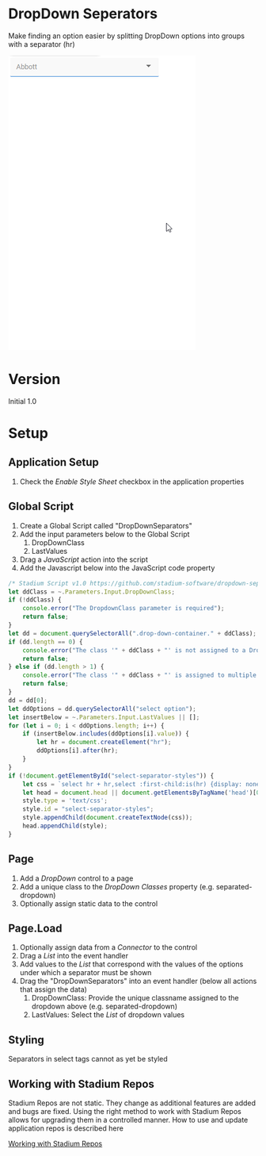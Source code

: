 # DropDown Seperators <!-- omit in toc -->

Make finding an option easier by splitting DropDown options into groups with a separator (hr)

![](images/view.gif)

# Version
Initial 1.0

# Setup

## Application Setup
1. Check the *Enable Style Sheet* checkbox in the application properties

## Global Script
1. Create a Global Script called "DropDownSeparators"
2. Add the input parameters below to the Global Script
   1. DropDownClass
   2. LastValues
3. Drag a *JavaScript* action into the script
4. Add the Javascript below into the JavaScript code property
```javascript
/* Stadium Script v1.0 https://github.com/stadium-software/dropdown-separators */
let ddClass = ~.Parameters.Input.DropDownClass;
if (!ddClass) {
    console.error("The DropdownClass parameter is required");
    return false;
}
let dd = document.querySelectorAll(".drop-down-container." + ddClass);
if (dd.length == 0) {
    console.error("The class '" + ddClass + "' is not assigned to a DropDown");
    return false;
} else if (dd.length > 1) {
    console.error("The class '" + ddClass + "' is assigned to multiple DropDowns");
    return false;
}
dd = dd[0];
let ddOptions = dd.querySelectorAll("select option");
let insertBelow = ~.Parameters.Input.LastValues || [];
for (let i = 0; i < ddOptions.length; i++) {
    if (insertBelow.includes(ddOptions[i].value)) {
        let hr = document.createElement("hr");
        ddOptions[i].after(hr);
    }
}
if (!document.getElementById("select-separator-styles")) {
    let css = `select hr + hr,select :first-child:is(hr) {display: none;}`;
    let head = document.head || document.getElementsByTagName('head')[0], style = document.createElement('style');
    style.type = 'text/css';
    style.id = "select-separator-styles";
    style.appendChild(document.createTextNode(css));
    head.appendChild(style);
}
```

## Page
1. Add a *DropDown* control to a page
2. Add a unique class to the *DropDown* *Classes* property (e.g. separated-dropdown)
3. Optionally assign static data to the control

## Page.Load
1. Optionally assign data from a *Connector* to the control
2. Drag a *List* into the event handler
3. Add values to the *List* that correspond with the values of the options under which a separator must be shown
4. Drag the "DropDownSeparators" into an event handler (below all actions that assign the data)
   1. DropDownClass: Provide the unique classname assigned to the dropdown above (e.g. separated-dropdown)
   2. LastValues: Select the *List* of dropdown values

## Styling
Separators in select tags cannot as yet be styled

## Working with Stadium Repos
Stadium Repos are not static. They change as additional features are added and bugs are fixed. Using the right method to work with Stadium Repos allows for upgrading them in a controlled manner. How to use and update application repos is described here 

[Working with Stadium Repos](https://github.com/stadium-software/samples-upgrading)